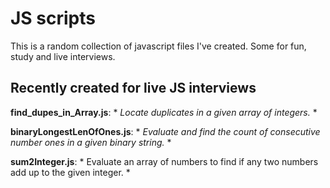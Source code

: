 # JS scripts
 This is a random collection of javascript files I've created. Some for fun, study and live interviews.

## Recently created for live JS interviews

**find_dupes_in_Array.js**:	* *Locate duplicates in a given array of integers.* *

**binaryLongestLenOfOnes.js**:	* *Evaluate and find the count of consecutive number ones in a given binary string.* *

**sum2Integer.js**:	* Evaluate an array of numbers to find if any two numbers add up to the given integer. *
